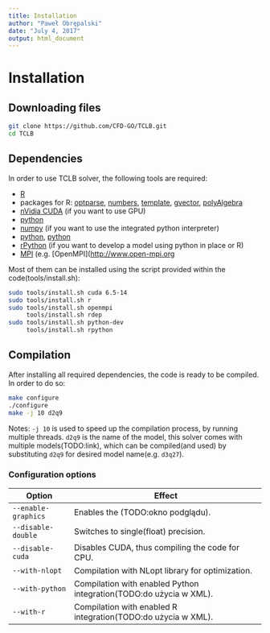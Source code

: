 ```yaml
---
title: Installation
author: "Paweł Obrępalski"
date: "July 4, 2017"
output: html_document
---
```


# Installation
## Downloading files
```bash
git clone https://github.com/CFD-GO/TCLB.git
cd TCLB
```

## Dependencies

In order to use TCLB solver, the following tools are required:

* [R](https://www.r-project.org/)
* packages for R: [optparse](https://cran.r-project.org/package=optparse), [numbers](https://cran.r-project.org/package=numbers),  [template](https://github.com/llaniewski/rtemplate), [gvector](https://github.com/llaniewski/gvector),  [polyAlgebra](https://github.com/llaniewski/polyAlgebra)
* [nVidia CUDA](https://developer.nvidia.com/cuda-zone) (if you want to use GPU)
* [python](https://www.python.org/)
* [numpy](http://www.numpy.org/) (if you want to use the integrated python interpreter)
* [python](https://www.python.org/), [python](http://www.sympy.org/) 
* [rPython](https://cran.r-project.org/package=rPython) (if you want to develop a model using python in place or R)
* [MPI](https://en.wikipedia.org/wiki/Message_Passing_Interface) (e.g. [OpenMPI](http://www.open-mpi.org

Most of them can be installed using the script provided within the code(tools/install.sh):

```bash
sudo tools/install.sh cuda 6.5-14
sudo tools/install.sh r
sudo tools/install.sh openmpi
     tools/install.sh rdep
sudo tools/install.sh python-dev
     tools/install.sh rpython
```

## Compilation

After installing all required dependencies, the code is ready to be compiled. In order to do so:
```bash
make configure
./configure
make -j 10 d2q9
```
Notes: `-j 10` is used to speed up the compilation process, by running multiple threads. `d2q9` is the name of the model, this solver comes with multiple models(TODO:link), which can be compiled(and used) by substituting `d2q9` for desired model name(e.g. `d3q27`).

### Configuration options

Option                | Effect
-------------         | ---------------------------------------------------------
`--enable-graphics`   | Enables the (TODO:okno podglądu).
`--disable-double`    | Switches to single(float) precision.
`--disable-cuda`      | Disables CUDA, thus compiling the code for CPU.
`--with-nlopt`        | Compilation with NLopt library for optimization.
`--with-python`       | Compilation with enabled Python integration(TODO:do użycia w XML).
`--with-r`            | Compilation with enabled R integration(TODO:do użycia w XML).
